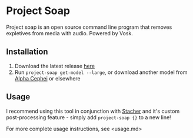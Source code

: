 # Project Soap

Project soap is an open source command line program that removes expletives from media with audio. Powered by Vosk.

## Installation

1. Download the latest release [here](https://github.com/lightningpwr28/project-soap/releases)
2. Run ``project-soap get-model --large``, or download another model from [Alpha Cephei](https://alphacephei.com/vosk/models) or elsewhere

## Usage
I recommend using this tool in conjunction with [Stacher](https://stacher.io/) and it's custom post-processing feature - simply add ``project-soap {}`` to a new line!

For more complete usage instructions, see <usage.md>